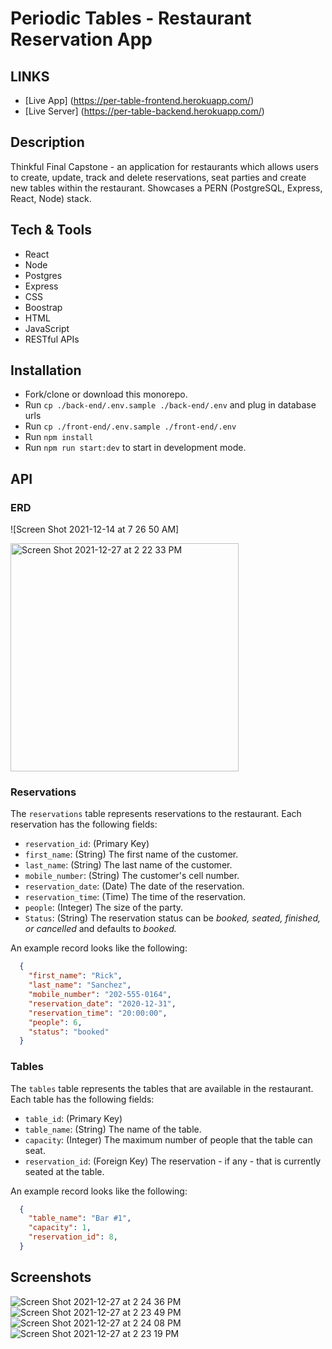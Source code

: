 # Periodic Tables - Restaurant Reservation App

## LINKS
* [Live App] (https://per-table-frontend.herokuapp.com/)
* [Live Server] (https://per-table-backend.herokuapp.com/)

## Description

Thinkful Final Capstone - an application for restaurants which allows users to create, update, track and delete reservations, seat parties and create new tables within the restaurant. Showcases a PERN (PostgreSQL, Express, React, Node) stack. 

## Tech & Tools
- React
- Node
- Postgres
- Express
- CSS
- Boostrap
- HTML
- JavaScript
- RESTful APIs

## Installation
- Fork/clone or download this monorepo.
- Run `cp ./back-end/.env.sample ./back-end/.env` and plug in database urls
- Run `cp ./front-end/.env.sample ./front-end/.env`
- Run `npm install`
- Run `npm run start:dev` to start in development mode.

## API
### ERD

![Screen Shot 2021-12-14 at 7 26 50 AM]

<img width="365" alt="Screen Shot 2021-12-27 at 2 22 33 PM" src="https://user-images.githubusercontent.com/86076004/147511425-3d0bc3b5-cb6b-4a79-8cb2-7f05de6282d8.png">

### Reservations

The `reservations` table represents reservations to the restaurant. Each reservation has the following fields:

- `reservation_id`: (Primary Key)
- `first_name`: (String) The first name of the customer.
- `last_name`: (String) The last name of the customer.
- `mobile_number`: (String) The customer's cell number.
- `reservation_date`: (Date) The date of the reservation.
- `reservation_time`: (Time) The time of the reservation.
- `people`: (Integer) The size of the party.
- `Status`: (String) The reservation status can be _booked, seated, finished, or cancelled_ and defaults to _booked._

An example record looks like the following:

```json
  {
    "first_name": "Rick",
    "last_name": "Sanchez",
    "mobile_number": "202-555-0164",
    "reservation_date": "2020-12-31",
    "reservation_time": "20:00:00",
    "people": 6,
    "status": "booked"
  }
```

### Tables

The `tables` table represents the tables that are available in the restaurant. Each table has the following fields:

- `table_id`: (Primary Key)
- `table_name`: (String) The name of the table.
- `capacity`: (Integer) The maximum number of people that the table can seat.
- `reservation_id`: (Foreign Key) The reservation - if any - that is currently seated at the table.

An example record looks like the following:

```json
  {
    "table_name": "Bar #1",
    "capacity": 1,
    "reservation_id": 8,
  }
```

## Screenshots

![Screen Shot 2021-12-27 at 2 24 36 PM](https://user-images.githubusercontent.com/86076004/147511418-94eb00c5-e1c5-4935-91f6-f3c766b504a8.png)
![Screen Shot 2021-12-27 at 2 23 49 PM](https://user-images.githubusercontent.com/86076004/147511412-b42f4a79-a9cd-4b3d-af47-116f543c75db.png)
![Screen Shot 2021-12-27 at 2 24 08 PM](https://user-images.githubusercontent.com/86076004/147511415-ec3d9ec6-7d41-41c9-9b5c-a85d69173acf.png)
![Screen Shot 2021-12-27 at 2 23 19 PM](https://user-images.githubusercontent.com/86076004/147511572-4dc86035-4225-4985-b3a0-a9ab71816b5d.png)
